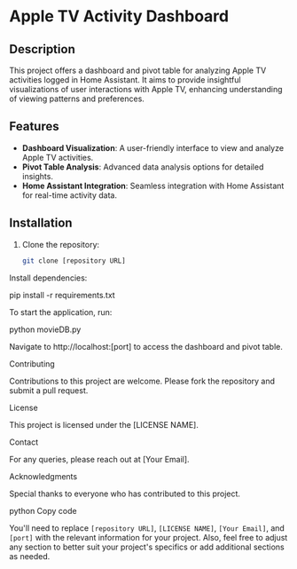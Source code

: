 # Apple TV Activity Dashboard

## Description
This project offers a dashboard and pivot table for analyzing Apple TV activities logged in Home Assistant. It aims to provide insightful visualizations of user interactions with Apple TV, enhancing understanding of viewing patterns and preferences.

## Features
- **Dashboard Visualization**: A user-friendly interface to view and analyze Apple TV activities.
- **Pivot Table Analysis**: Advanced data analysis options for detailed insights.
- **Home Assistant Integration**: Seamless integration with Home Assistant for real-time activity data.

## Installation
1. Clone the repository:
   ```bash
   git clone [repository URL]

Install dependencies:

pip install -r requirements.txt


To start the application, run:

python movieDB.py

Navigate to http://localhost:[port] to access the dashboard and pivot table.

Contributing

Contributions to this project are welcome. Please fork the repository and submit a pull request.

License

This project is licensed under the [LICENSE NAME].

Contact

For any queries, please reach out at [Your Email].

Acknowledgments

Special thanks to everyone who has contributed to this project.

python
Copy code

You'll need to replace `[repository URL]`, `[LICENSE NAME]`, `[Your Email]`, and `[port]` with the relevant information for your project. Also, feel free to adjust any section to better suit your project's specifics or add additional sections as needed.
